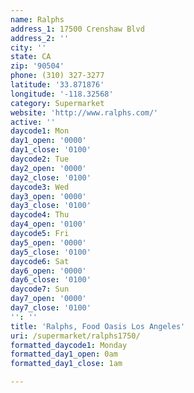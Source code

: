 ```yaml
---
name: Ralphs
address_1: 17500 Crenshaw Blvd
address_2: ''
city: ''
state: CA
zip: '90504'
phone: (310) 327-3277
latitude: '33.871876'
longitude: '-118.32568'
category: Supermarket
website: 'http://www.ralphs.com/'
active: ''
daycode1: Mon
day1_open: '0000'
day1_close: '0100'
daycode2: Tue
day2_open: '0000'
day2_close: '0100'
daycode3: Wed
day3_open: '0000'
day3_close: '0100'
daycode4: Thu
day4_open: '0100'
daycode5: Fri
day5_open: '0000'
day5_close: '0100'
daycode6: Sat
day6_open: '0000'
day6_close: '0100'
daycode7: Sun
day7_open: '0000'
day7_close: '0100'
'': ''
title: 'Ralphs, Food Oasis Los Angeles'
uri: /supermarket/ralphs1750/
formatted_daycode1: Monday
formatted_day1_open: 0am
formatted_day1_close: 1am

---
```

